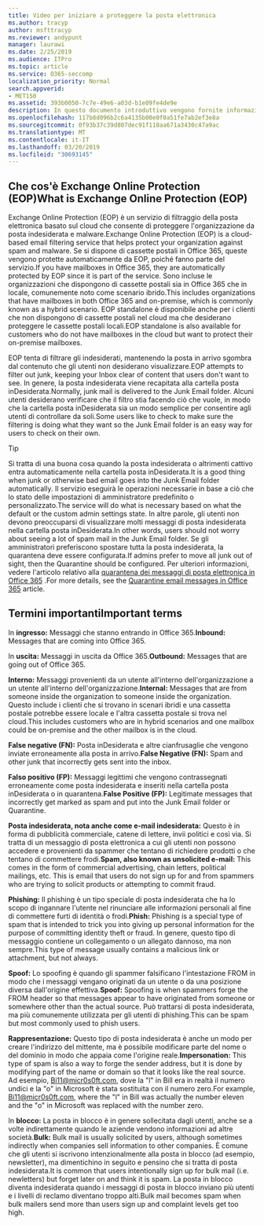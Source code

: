 ```yaml
---
title: Video per iniziare a proteggere la posta elettronica
ms.author: tracyp
author: msfttracyp
ms.reviewer: andypunt
manager: laurawi
ms.date: 2/25/2019
ms.audience: ITPro
ms.topic: article
ms.service: O365-seccomp
localization_priority: Normal
search.appverid:
- MET150
ms.assetid: 393b0050-7c7e-49e6-a03d-b1e09fe4de9e
description: In questo documento introduttivo vengono fornite informazioni utili per comprendere Exchange Online Protection (EOP) e una terminologia importante. Questo è applicabile per i clienti di Office 365 che proteggono le cassette postali ospitate sul cloud di Exchange Online e i clienti autonomi di EOP che proteggono le cassette postali locali, ad esempio Exchange Server 2016.
ms.openlocfilehash: 117b8d096b2c6a4135b00e0f0a51fe7ab2ef3e8a
ms.sourcegitcommit: 0f93b37c39d807dec91f118aa671a3430c47a9ac
ms.translationtype: MT
ms.contentlocale: it-IT
ms.lasthandoff: 03/20/2019
ms.locfileid: "30693145"
---
```

## <a name="what-is-exchange-online-protection-eop"></a><span data-ttu-id="9d04d-104">Che cos'è Exchange Online Protection (EOP)</span><span class="sxs-lookup"><span data-stu-id="9d04d-104">What is Exchange Online Protection (EOP)</span></span>

<span data-ttu-id="9d04d-105">Exchange Online Protection (EOP) è un servizio di filtraggio della posta elettronica basato sul cloud che consente di proteggere l'organizzazione da posta indesiderata e malware.</span><span class="sxs-lookup"><span data-stu-id="9d04d-105">Exchange Online Protection (EOP) is a cloud-based email filtering service that helps protect your organization against spam and malware.</span></span> <span data-ttu-id="9d04d-106">Se si dispone di cassette postali in Office 365, queste vengono protette automaticamente da EOP, poiché fanno parte del servizio.</span><span class="sxs-lookup"><span data-stu-id="9d04d-106">If you have mailboxes in Office 365, they are automatically protected by EOP since it is part of the service.</span></span> <span data-ttu-id="9d04d-107">Sono incluse le organizzazioni che dispongono di cassette postali sia in Office 365 che in locale, comunemente noto come scenario ibrido.</span><span class="sxs-lookup"><span data-stu-id="9d04d-107">This includes organizations that have mailboxes in both Office 365 and on-premise, which is commonly known as a hybrid scenario.</span></span> <span data-ttu-id="9d04d-108">EOP standalone è disponibile anche per i clienti che non dispongono di cassette postali nel cloud ma che desiderano proteggere le cassette postali locali.</span><span class="sxs-lookup"><span data-stu-id="9d04d-108">EOP standalone is also available for customers who do not have mailboxes in the cloud but want to protect their on-premise mailboxes.</span></span> 

<span data-ttu-id="9d04d-109">EOP tenta di filtrare gli indesiderati, mantenendo la posta in arrivo sgombra dal contenuto che gli utenti non desiderano visualizzare.</span><span class="sxs-lookup"><span data-stu-id="9d04d-109">EOP attempts to filter out junk, keeping your Inbox clear of content that users don't want to see.</span></span> <span data-ttu-id="9d04d-110">In genere, la posta indesiderata viene recapitata alla cartella posta inDesiderata.</span><span class="sxs-lookup"><span data-stu-id="9d04d-110">Normally, junk mail is delivered to the Junk Email folder.</span></span> <span data-ttu-id="9d04d-111">Alcuni utenti desiderano verificare che il filtro stia facendo ciò che vuole, in modo che la cartella posta inDesiderata sia un modo semplice per consentire agli utenti di controllare da soli.</span><span class="sxs-lookup"><span data-stu-id="9d04d-111">Some users like to check to make sure the filtering is doing what they want so the Junk Email folder is an easy way for users to check on their own.</span></span>  

> [!TIP]
> <span data-ttu-id="9d04d-112">Si tratta di una buona cosa quando la posta indesiderata o altrimenti cattivo entra automaticamente nella cartella posta inDesiderata.</span><span class="sxs-lookup"><span data-stu-id="9d04d-112">It is a good thing when junk or otherwise bad email goes into the Junk Email folder automatically.</span></span> <span data-ttu-id="9d04d-113">Il servizio eseguirà le operazioni necessarie in base a ciò che lo stato delle impostazioni di amministratore predefinito o personalizzato.</span><span class="sxs-lookup"><span data-stu-id="9d04d-113">The service will do what is necessary based on what the default or the custom admin settings state.</span></span> <span data-ttu-id="9d04d-114">In altre parole, gli utenti non devono preoccuparsi di visualizzare molti messaggi di posta indesiderata nella cartella posta inDesiderata.</span><span class="sxs-lookup"><span data-stu-id="9d04d-114">In other words, users should not worry about seeing a lot of spam mail in the Junk Email folder.</span></span> <span data-ttu-id="9d04d-115">Se gli amministratori preferiscono spostare tutta la posta indesiderata, la quarantena deve essere configurata.</span><span class="sxs-lookup"><span data-stu-id="9d04d-115">If admins prefer to move all junk out of sight, then the Quarantine should be configured.</span></span> <span data-ttu-id="9d04d-116">Per ulteriori informazioni, vedere l'articolo relativo alla [quarantena dei messaggi di posta elettronica in Office 365](quarantine-email-messages.md) .</span><span class="sxs-lookup"><span data-stu-id="9d04d-116">For more details, see the [Quarantine email messages in Office 365](quarantine-email-messages.md) article.</span></span>

## <a name="important-terms"></a><span data-ttu-id="9d04d-117">Termini importanti</span><span class="sxs-lookup"><span data-stu-id="9d04d-117">Important terms</span></span>

<span data-ttu-id="9d04d-118">In **ingresso:** Messaggi che stanno entrando in Office 365.</span><span class="sxs-lookup"><span data-stu-id="9d04d-118">**Inbound:** Messages that are coming into Office 365.</span></span>

<span data-ttu-id="9d04d-119">In **uscita:** Messaggi in uscita da Office 365.</span><span class="sxs-lookup"><span data-stu-id="9d04d-119">**Outbound:** Messages that are going out of Office 365.</span></span>

<span data-ttu-id="9d04d-120">**Interno:** Messaggi provenienti da un utente all'interno dell'organizzazione a un utente all'interno dell'organizzazione.</span><span class="sxs-lookup"><span data-stu-id="9d04d-120">**Internal:** Messages that are from someone inside the organization to someone inside the organization.</span></span> <span data-ttu-id="9d04d-121">Questo include i clienti che si trovano in scenari ibridi e una cassetta postale potrebbe essere locale e l'altra cassetta postale si trova nel cloud.</span><span class="sxs-lookup"><span data-stu-id="9d04d-121">This includes customers who are in hybrid scenarios and one mailbox could be on-premise and the other mailbox is in the cloud.</span></span>

<span data-ttu-id="9d04d-122">**False negative (FN):** Posta inDesiderata e altre cianfrusaglie che vengono inviate erroneamente alla posta in arrivo.</span><span class="sxs-lookup"><span data-stu-id="9d04d-122">**False Negative (FN):** Spam and other junk that incorrectly gets sent into the inbox.</span></span>

<span data-ttu-id="9d04d-123">**Falso positivo (FP):** Messaggi legittimi che vengono contrassegnati erroneamente come posta indesiderata e inseriti nella cartella posta inDesiderata o in quarantena.</span><span class="sxs-lookup"><span data-stu-id="9d04d-123">**False Positive (FP):** Legitimate messages that incorrectly get marked as spam and put into the Junk Email folder or Quarantine.</span></span>

<span data-ttu-id="9d04d-124">**Posta indesiderata, nota anche come e-mail indesiderata:** Questo è in forma di pubblicità commerciale, catene di lettere, invii politici e così via. Si tratta di un messaggio di posta elettronica a cui gli utenti non possono accedere e provenienti da spammer che tentano di richiedere prodotti o che tentano di commettere frodi.</span><span class="sxs-lookup"><span data-stu-id="9d04d-124">**Spam, also known as unsolicited e-mail:** This comes in the form of commercial advertising, chain letters, political mailings, etc. This is email that users do not sign up for and from spammers who are trying to solicit products or attempting to commit fraud.</span></span>

<span data-ttu-id="9d04d-125">**Phishing:** Il phishing è un tipo speciale di posta indesiderata che ha lo scopo di ingannare l'utente nel rinunciare alle informazioni personali al fine di commettere furti di identità o frodi.</span><span class="sxs-lookup"><span data-stu-id="9d04d-125">**Phish:** Phishing is a special type of spam that is intended to trick you into giving up personal information for the purpose of committing identity theft or fraud.</span></span> <span data-ttu-id="9d04d-126">In genere, questo tipo di messaggio contiene un collegamento o un allegato dannoso, ma non sempre.</span><span class="sxs-lookup"><span data-stu-id="9d04d-126">This type of message usually contains a malicious link or attachment, but not always.</span></span>

<span data-ttu-id="9d04d-127">**Spoof:** Lo spoofing è quando gli spammer falsificano l'intestazione FROM in modo che i messaggi vengano originati da un utente o da una posizione diversa dall'origine effettiva.</span><span class="sxs-lookup"><span data-stu-id="9d04d-127">**Spoof:** Spoofing is when spammers forge the FROM header so that messages appear to have originated from someone or somewhere other than the actual source.</span></span> <span data-ttu-id="9d04d-128">Può trattarsi di posta indesiderata, ma più comunemente utilizzata per gli utenti di phishing.</span><span class="sxs-lookup"><span data-stu-id="9d04d-128">This can be spam but most commonly used to phish users.</span></span>

<span data-ttu-id="9d04d-129">**Rappresentazione:** Questo tipo di posta indesiderata è anche un modo per creare l'indirizzo del mittente, ma è possibile modificare parte del nome o del dominio in modo che appaia come l'origine reale.</span><span class="sxs-lookup"><span data-stu-id="9d04d-129">**Impersonation:** This type of spam is also a way to forge the sender address, but it is done by modifying part of the name or domain so that it looks like the real source.</span></span> <span data-ttu-id="9d04d-130">Ad esempio, Bi11@micr0s0ft.com, dove la "l" in Bill era in realtà il numero undici e la "o" in Microsoft è stata sostituita con il numero zero.</span><span class="sxs-lookup"><span data-stu-id="9d04d-130">For example, Bi11@micr0s0ft.com, where the "l" in Bill was actually the number eleven and the "o" in Microsoft was replaced with the number zero.</span></span>

<span data-ttu-id="9d04d-131">In **blocco:** La posta in blocco è in genere sollecitata dagli utenti, anche se a volte indirettamente quando le aziende vendono informazioni ad altre società.</span><span class="sxs-lookup"><span data-stu-id="9d04d-131">**Bulk:** Bulk mail is usually solicited by users, although sometimes indirectly when companies sell information to other companies.</span></span> <span data-ttu-id="9d04d-132">È comune che gli utenti si iscrivono intenzionalmente alla posta in blocco (ad esempio, newsletter), ma dimentichino in seguito e pensino che si tratta di posta indesiderata.</span><span class="sxs-lookup"><span data-stu-id="9d04d-132">It is common that users intentionally sign up for bulk mail (i.e. newletters) but forget later on and think it is spam.</span></span> <span data-ttu-id="9d04d-133">La posta in blocco diventa indesiderata quando i messaggi di posta in blocco inviano più utenti e i livelli di reclamo diventano troppo alti.</span><span class="sxs-lookup"><span data-stu-id="9d04d-133">Bulk mail becomes spam when bulk mailers send more than users sign up and complaint levels get too high.</span></span>
